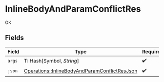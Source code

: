 # InlineBodyAndParamConflictRes

OK


## Fields

| Field                                                                                                         | Type                                                                                                          | Required                                                                                                      | Description                                                                                                   |
| ------------------------------------------------------------------------------------------------------------- | ------------------------------------------------------------------------------------------------------------- | ------------------------------------------------------------------------------------------------------------- | ------------------------------------------------------------------------------------------------------------- |
| `args`                                                                                                        | T::Hash[Symbol, *String*]                                                                                     | :heavy_check_mark:                                                                                            | N/A                                                                                                           |
| `json`                                                                                                        | [Operations::InlineBodyAndParamConflictResJson](../../models/operations/inlinebodyandparamconflictresjson.md) | :heavy_check_mark:                                                                                            | N/A                                                                                                           |